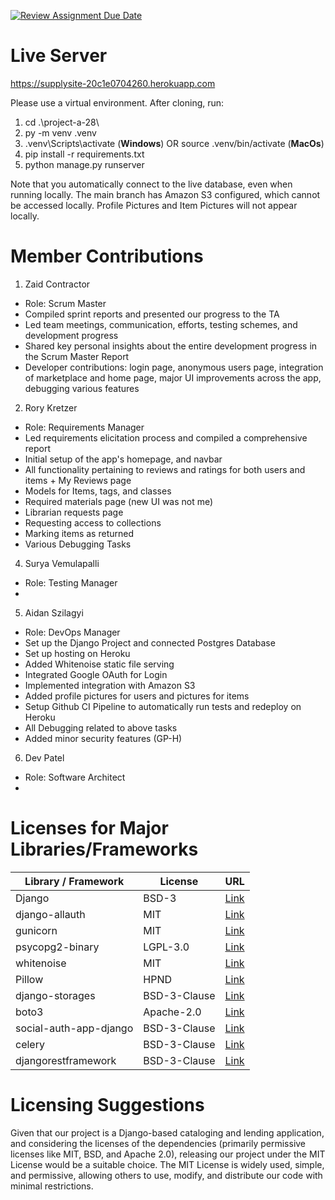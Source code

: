 [![Review Assignment Due Date](https://classroom.github.com/assets/deadline-readme-button-22041afd0340ce965d47ae6ef1cefeee28c7c493a6346c4f15d667ab976d596c.svg)](https://classroom.github.com/a/hLqvXyMi)

# Live Server
https://supplysite-20c1e0704260.herokuapp.com

Please use a virtual environment. After cloning, run:
1. cd .\project-a-28\
2. py -m venv .venv
3. .venv\Scripts\activate (**Windows**) OR source .venv/bin/activate (**MacOs**)
4. pip install -r requirements.txt
5. python manage.py runserver

Note that you automatically connect to the live database, even when running locally.
The main branch has Amazon S3 configured, which cannot be accessed locally. Profile Pictures and Item Pictures will not appear locally.

# Member Contributions
1. Zaid Contractor
- Role: Scrum Master
- Compiled sprint reports and presented our progress to the TA
- Led team meetings, communication, efforts, testing schemes, and development progress
- Shared key personal insights about the entire development progress in the Scrum Master Report
- Developer contributions: login page, anonymous users page, integration of marketplace and home page, major UI improvements across the app, debugging various features
2. Rory Kretzer
- Role: Requirements Manager
- Led requirements elicitation process and compiled a comprehensive report
- Initial setup of the app's homepage, and navbar
- All functionality pertaining to reviews and ratings for both users and items + My Reviews page
- Models for Items, tags, and classes
- Required materials page (new UI was not me)
- Librarian requests page
- Requesting access to collections
- Marking items as returned
- Various Debugging Tasks
4. Surya Vemulapalli
- Role: Testing Manager
- 
5. Aidan Szilagyi
- Role: DevOps Manager
- Set up the Django Project and connected Postgres Database
- Set up hosting on Heroku
- Added Whitenoise static file serving
- Integrated Google OAuth for Login
- Implemented integration with Amazon S3
- Added profile pictures for users and pictures for items
- Setup Github CI Pipeline to automatically run tests and redeploy on Heroku
- All Debugging related to above tasks
- Added minor security features (GP-H)

6. Dev Patel
- Role: Software Architect
-   

# Licenses for Major Libraries/Frameworks
| Library / Framework         | License        | URL                            |
|----------------------------|----------------|---------------------------------|
| Django                     | BSD-3          | [Link](https://github.com/django/django/blob/master/LICENSE) |
| django-allauth            | MIT            | [Link](https://github.com/pennersr/django-allauth/blob/master/LICENSE) |
| gunicorn                   | MIT            | [Link](https://github.com/benoitc/gunicorn/blob/master/LICENSE) |
| psycopg2-binary            | LGPL-3.0       | [Link](https://www.psycopg.org/license/) |
| whitenoise                 | MIT            | [Link](https://github.com/evansd/whitenoise/blob/main/LICENSE) |
| Pillow                     | HPND           | [Link](https://github.com/python-pillow/Pillow/blob/main/LICENSE) |
| django-storages           | BSD-3-Clause   | [Link](https://github.com/jschneier/django-storages/blob/master/LICENSE) |
| boto3                      | Apache-2.0     | [Link](https://github.com/boto/boto3/blob/develop/LICENSE) |
| social-auth-app-django     | BSD-3-Clause   | [Link](https://github.com/python-social-auth/social-app-django/blob/master/LICENSE) |
| celery                     | BSD-3-Clause   | [Link](https://github.com/celery/celery/blob/main/LICENSE) |
| djangorestframework        | BSD-3-Clause   | [Link](https://github.com/encode/django-rest-framework/blob/master/LICENSE.md) |

# Licensing Suggestions
Given that our project is a Django-based cataloging and lending application, and considering the licenses of the dependencies (primarily permissive licenses like MIT, BSD, and Apache 2.0), releasing our project under the MIT License would be a suitable choice. The MIT License is widely used, simple, and permissive, allowing others to use, modify, and distribute our code with minimal restrictions.
